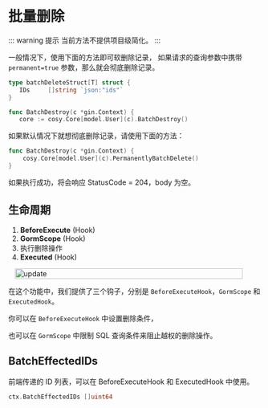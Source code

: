 # 批量删除

::: warning 提示
当前方法不提供项目级简化。
:::

一般情况下，使用下面的方法即可软删除记录，
如果请求的查询参数中携带 `permanent=true` 参数，那么就会彻底删除记录。
```go
type batchDeleteStruct[T] struct {
   IDs     []string `json:"ids"`
}

func BatchDestroy(c *gin.Context) {
   core := cosy.Core[model.User](c).BatchDestroy()
```
如果默认情况下就想彻底删除记录，请使用下面的方法：

```go
func BatchDestroy(c *gin.Context) {
    cosy.Core[model.User](c).PermanentlyBatchDelete()
}
```

如果执行成功，将会响应 StatusCode = 204，body 为空。

## 生命周期

1. **BeforeExecute** (Hook)
2. **GormScope** (Hook)
3. 执行删除操作
4. **Executed** (Hook)

<div style="display: flex;justify-content: center;">
    <img src="/assets/batch-delete.png" alt="update" style="max-width: 500px;width: 95%"/>
</div>

在这个功能中，我们提供了三个钩子，分别是 `BeforeExecuteHook`，`GormScope` 和 `ExecutedHook`。

你可以在 `BeforeExecuteHook` 中设置删除条件，

也可以在 `GormScope` 中限制 SQL 查询条件来阻止越权的删除操作。

## BatchEffectedIDs
前端传递的 ID 列表，可以在 BeforeExecuteHook 和 ExecutedHook 中使用。

```go
ctx.BatchEffectedIDs []uint64
```
